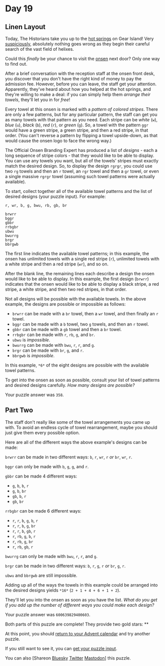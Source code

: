 # Day 19

## Linen Layout

Today, The Historians take you up to the [hot springs](/2023/day/12) on Gear
Island! Very [suspiciously](https://www.youtube.com/watch?v=ekL881PJMjI),
absolutely nothing goes wrong as they begin their careful search of the vast
field of helixes.

Could this *finally* be your chance to visit the
[onsen](https://en.wikipedia.org/wiki/Onsen) next door? Only one way to find
out.

After a brief conversation with the reception staff at the onsen front desk,
you discover that you don't have the right kind of money to pay the admission
fee. However, before you can leave, the staff get your attention. Apparently,
they've heard about how you helped at the hot springs, and they're willing to
make a deal: if you can simply help them *arrange their towels*, they'll let
you in for *free*!

Every towel at this onsen is marked with a *pattern of colored stripes*. There
are only a few patterns, but for any particular pattern, the staff can get you
as many towels with that pattern as you need. Each stripe can be *white* (`w`),
*blue* (`u`), *black* (`b`), *red* (`r`), or *green* (`g`). So, a towel with
the pattern `ggr` would have a green stripe, a green stripe, and then a red
stripe, in that order. (You can't reverse a pattern by flipping a towel
upside-down, as that would cause the onsen logo to face the wrong way.)

The Official Onsen Branding Expert has produced a list of *designs* - each a
long sequence of stripe colors - that they would like to be able to display.
You can use any towels you want, but all of the towels' stripes must exactly
match the desired design. So, to display the design `rgrgr`, you could use two
`rg` towels and then an `r` towel, an `rgr` towel and then a `gr` towel, or
even a single massive `rgrgr` towel (assuming such towel patterns were actually
available).

To start, collect together all of the available towel patterns and the list of
desired designs (your puzzle input). For example:

```text
r, wr, b, g, bwu, rb, gb, br

brwrr
bggr
gbbr
rrbgbr
ubwu
bwurrg
brgr
bbrgwb

```

The first line indicates the available towel patterns; in this example, the
onsen has unlimited towels with a single red stripe (`r`), unlimited towels
with a white stripe and then a red stripe (`wr`), and so on.

After the blank line, the remaining lines each describe a design the onsen
would like to be able to display. In this example, the first design (`brwrr`)
indicates that the onsen would like to be able to display a black stripe, a red
stripe, a white stripe, and then two red stripes, in that order.

Not all designs will be possible with the available towels. In the above
example, the designs are possible or impossible as follows:

* `brwrr` can be made with a `br` towel, then a `wr` towel, and then finally an
`r` towel.
* `bggr` can be made with a `b` towel, two `g` towels, and then an `r` towel.
* `gbbr` can be made with a `gb` towel and then a `br` towel.
* `rrbgbr` can be made with `r`, `rb`, `g`, and `br`.
* `ubwu` is *impossible*.
* `bwurrg` can be made with `bwu`, `r`, `r`, and `g`.
* `brgr` can be made with `br`, `g`, and `r`.
* `bbrgwb` is *impossible*.

In this example, `*6*` of the eight designs are possible with the available
towel patterns.

To get into the onsen as soon as possible, consult your list of towel patterns
and desired designs carefully. *How many designs are possible?*

Your puzzle answer was `358`.

## Part Two

The staff don't really like some of the towel arrangements you came up with. To
avoid an endless cycle of towel rearrangement, maybe you should just give them
every possible option.

Here are all of the different ways the above example's designs can be made:

`brwrr` can be made in two different ways: `b`, `r`, `wr`, `r` *or* `br`, `wr`, `r`.

`bggr` can only be made with `b`, `g`, `g`, and `r`.

`gbbr` can be made 4 different ways:

* `g`, `b`, `b`, `r`
* `g`, `b`, `br`
* `gb`, `b`, `r`
* `gb`, `br`

`rrbgbr` can be made 6 different ways:

* `r`, `r`, `b`, `g`, `b`, `r`
* `r`, `r`, `b`, `g`, `br`
* `r`, `r`, `b`, `gb`, `r`
* `r`, `rb`, `g`, `b`, `r`
* `r`, `rb`, `g`, `br`
* `r`, `rb`, `gb`, `r`

`bwurrg` can only be made with `bwu`, `r`, `r`, and `g`.

`brgr` can be made in two different ways: `b`, `r`, `g`, `r` *or* `br`, `g`, `r`.

`ubwu` and `bbrgwb` are still impossible.

Adding up all of the ways the towels in this example could be arranged into the
desired designs yields `*16*` (`2 + 1 + 4 + 6 + 1 + 2`).

They'll let you into the onsen as soon as you have the list. *What do you get
if you add up the number of different ways you could make each design?*

Your puzzle answer was `600639829400603`.

Both parts of this puzzle are complete! They provide two gold stars: \*\*

At this point, you should [return to your Advent calendar](/2024) and try
another puzzle.

If you still want to see it, you can [get your puzzle input](19/input).

You can also [Shareon
[Bluesky](https://bsky.app/intent/compose?text=I%27ve+completed+%22Linen+Layout%22+%2D+Day+19+%2D+Advent+of+Code+2024+%23AdventOfCode+https%3A%2F%2Fadventofcode%2Ecom%2F2024%2Fday%2F19)
[Twitter](https://twitter.com/intent/tweet?text=I%27ve+completed+%22Linen+Layout%22+%2D+Day+19+%2D+Advent+of+Code+2024&url=https%3A%2F%2Fadventofcode%2Ecom%2F2024%2Fday%2F19&related=ericwastl&hashtags=AdventOfCode)
[Mastodon](javascript:void(0);)] this puzzle.
